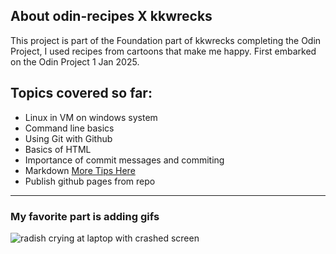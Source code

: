 ## About odin-recipes X kkwrecks

This project is part of the Foundation part of kkwrecks completing the Odin Project, I used recipes from cartoons that make me happy.
First embarked on the Odin Project 1 Jan 2025.

## Topics covered so far:

- Linux in VM on windows system
- Command line basics
- Using Git with Github 
- Basics of HTML
- Importance of commit messages and commiting 
- Markdown <a href="https://www.markdownguide.org/basic-syntax" target="_blank">More Tips Here</a>
- Publish github pages from repo

***

### My favorite part is adding gifs

![radish crying at laptop with crashed screen](https://media1.giphy.com/media/v1.Y2lkPTc5MGI3NjExcXA5bTVoM2ZrcXZxYWZhcjN2ZWprMXY0emhzaG5xdWh0d3VhYW5tdCZlcD12MV9pbnRlcm5hbF9naWZfYnlfaWQmY3Q9Zw/XOijEXIPqGCC4M1w1F/giphy.webp)


